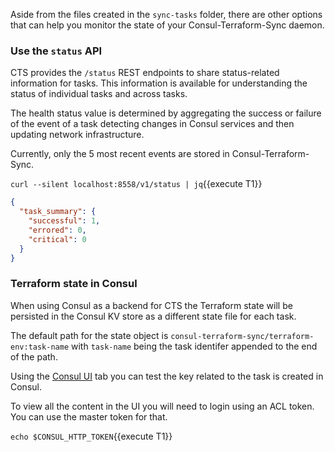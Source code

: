 Aside from the files created in the `sync-tasks` folder, there are other options
that can help you monitor the state of your Consul-Terraform-Sync daemon.

### Use the `status` API 

CTS provides the `/status` REST endpoints to share status-related information 
for tasks. This information is available for understanding the status of 
individual tasks and across tasks.

The health status value is determined by aggregating the success or failure of 
the event of a task detecting changes in Consul services and then updating 
network infrastructure. 

Currently, only the 5 most recent events are stored in Consul-Terraform-Sync. 

`curl --silent localhost:8558/v1/status | jq`{{execute T1}}

```json
{
  "task_summary": {
    "successful": 1,
    "errored": 0,
    "critical": 0
  }
}
```

### Terraform state in Consul

When using Consul as a backend for CTS the Terraform state will be persisted in
the Consul KV store as a different state file for each task.

The default path for the state object is `consul-terraform-sync/terraform-env:task-name`
with `task-name` being the task identifer appended to the end of the path.

Using the [Consul UI](https://[[HOST_SUBDOMAIN]]-1443-[[KATACODA_HOST]].environments.katacoda.com/ui/dc1/kv/consul-terraform-sync/) tab you can test the key related to the task is created in Consul.

To view all the content in the UI you will need to login using an ACL token. You 
can use the master token for that.

`echo $CONSUL_HTTP_TOKEN`{{execute T1}}
